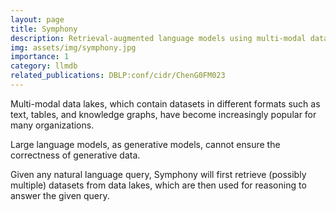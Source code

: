 ```yaml
---
layout: page
title: Symphony
description: Retrieval-augmented language models using multi-modal data lakes.
img: assets/img/symphony.jpg
importance: 1
category: llmdb
related_publications: DBLP:conf/cidr/ChenG0FM023
---
```


Multi-modal data lakes, which contain datasets in different formats such as text, tables, and knowledge graphs, have become increasingly popular for many organizations. 

Large language models, as generative models, cannot ensure the correctness of generative data. 

Given any natural language query, Symphony will first retrieve (possibly multiple) datasets from data lakes, which are then used for reasoning to answer the given query.